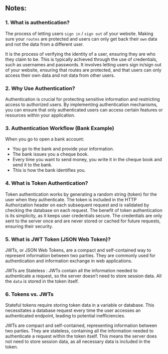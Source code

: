 ## Notes:

### 1. What is authentication?
The process of letting users `sign in` / `sign out` of your website. Making sure your `routes` are protected and users can only get back their `own` data and not the data from a different user.

It is the process of verifying the identity of a user, ensuring they are who they claim to be. This is typically achieved through the use of credentials, such as usernames and passwords. It involves letting users sign in/sign out of your website, ensuring that routes are protected, and that users can only access their own data and not data from other users.


### 2. Why Use Authentication?
Authentication is crucial for protecting sensitive information and restricting access to authorized users. By implementing authentication mechanisms, you can ensure that only authenticated users can access certain features or resources within your application.


### 3. Authentication Workflow (Bank Example)
When you go to open a bank account:
   - You go to the bank and provide your information.
   - The bank issues you a cheque book.
   - Every time you want to send money, you write it in the cheque book and send it to the bank.
   - This is how the bank identifies you.


### 4. What is Token Authentication?
Token authentication works by generating a random string (token) for the user when they authenticate. The token is included in the HTTP Authorization header on each subsequent request and is validated by checking the database on each request. The benefit of token authentication is its simplicity, as it keeps user credentials secure. The credentials are only sent to the server once and are never stored or cached for future requests, ensuring their security.


### 5. What is JWT Token (JSON Web Token)?
JWTs, or JSON Web Tokens, are a compact and self-contained way to represent information between two parties. They are commonly used for authentication and information exchange in web applications.

JWTs are Stateless : JWTs contain all the information needed to authenticate a request, so the server doesn’t need to store session data. All the `data` is stored in the token itself.


### 6. Tokens vs. JWTs
Stateful tokens require storing token data in a variable or database. This necessitates a database request every time the user accesses an authenticated endpoint, leading to potential inefficiencies.

JWTs are compact and self-contained, representing information between two parties. They are stateless, containing all the information needed to authenticate a request within the token itself. This means the server does not need to store session data, as all necessary data is included in the token.
